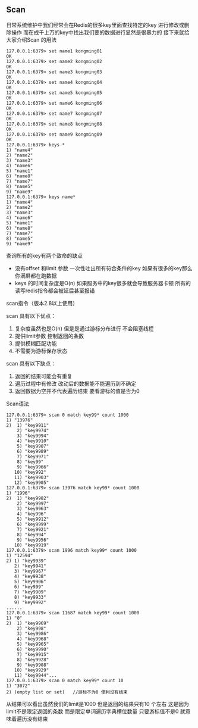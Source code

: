 ## Scan
日常系统维护中我们经常会在Redis的很多key里面查找特定的key 进行修改或删除操作
而在成千上万的key中找出我们要的数据进行显然是很暴力的
接下来就给大家介绍Scan 的用法

```
127.0.0.1:6379> set name1 kongming01
OK
127.0.0.1:6379> set name2 kongming02
OK
127.0.0.1:6379> set name3 kongming03
OK
127.0.0.1:6379> set name4 kongming04
OK
127.0.0.1:6379> set name5 kongming05
OK
127.0.0.1:6379> set name6 kongming06
OK
127.0.0.1:6379> set name7 kongming07
OK
127.0.0.1:6379> set name8 kongming08
OK
127.0.0.1:6379> set name9 kongming09
OK
127.0.0.1:6379> keys *
1) "name4"
2) "name2"
3) "name3"
4) "name6"
5) "name1"
6) "name8"
7) "name7"
8) "name5"
9) "name9"
127.0.0.1:6379> keys name*
1) "name4"
2) "name2"
3) "name3"
4) "name6"
5) "name1"
6) "name8"
7) "name7"
8) "name5"
9) "name9"

```
查询所有的key有两个致命的缺点
* 没有offset 和limit 参数 一次性吐出所有符合条件的key 如果有很多的key那么你满屏都在跑数据
* keys 的时间复杂度是O(n) 如果服务中的key很多就会导致服务器卡顿 所有的读写redis指令都会被延后甚至报错

scan指令（版本2.8以上使用）

scan 具有以下优点：
1. 复杂度虽然也是O(n) 但是是通过游标分布进行 不会阻塞线程
2. 提供limit参数 控制返回的条数
3. 提供模糊匹配功能
4. 不需要为游标保存状态

scan 具有以下缺点：
1. 返回的结果可能会有重复
2. 遍历过程中有修改 改动后的数据能不能遍历到不确定
3. 返回数据为空并不代表遍历结束 要看游标的值是否为0

Scan语法

```
127.0.0.1:6379> scan 0 match key99* count 1000
1) "13976"
2)  1) "key9911"
    2) "key9974"
    3) "key9994"
    4) "key9910"
    5) "key9907"
    6) "key9989"
    7) "key9971"
    8) "key99"
    9) "key9966"
   10) "key992"
   11) "key9903"
   12) "key9905"
127.0.0.1:6379> scan 13976 match key99* count 1000
1) "1996"
2)  1) "key9982"
    2) "key9997"
    3) "key9963"
    4) "key996"
    5) "key9912"
    6) "key9999"
    7) "key9921"
    8) "key994"
    9) "key9956"
   10) "key9919"
127.0.0.1:6379> scan 1996 match key99* count 1000
1) "12594"
2) 1) "key9939"
   2) "key9941"
   3) "key9967"
   4) "key9938"
   5) "key9906"
   6) "key999"
   7) "key9909"
   8) "key9933"
   9) "key9992"
......
127.0.0.1:6379> scan 11687 match key99* count 1000
1) "0"
2)  1) "key9969"
    2) "key998"
    3) "key9986"
    4) "key9968"
    5) "key9965"
    6) "key9990"
    7) "key9915"
    8) "key9928"
    9) "key9908"
   10) "key9929"
   11) "key9944"...
127.0.0.1:6379> scan 0 match key99* count 10
1) "3072"
2) (empty list or set)   //游标不为0 便利没有结束
```
从结果可以看出虽然我们的limit是1000 但是返回的结果只有10 个左右
这是因为limit不是限定返回的条数 而是限定单词遍历字典槽位数量
只要游标值不是0 就意味着遍历没有结束
